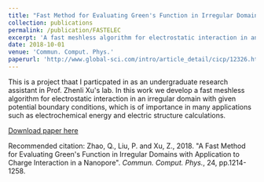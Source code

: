 ```yaml
---
title: "Fast Method for Evaluating Green's Function in Irregular Domains with Application to Charge Interaction in a Nanopore"
collection: publications
permalink: /publication/FASTELEC
excerpt: 'A fast meshless algorithm for electrostatic interaction in an irregular domain was developed.'
date: 2018-10-01
venue: 'Commun. Comput. Phys.'
paperurl: 'http://www.global-sci.com/intro/article_detail/cicp/12326.html'
---
```

This is a project thaat I particpated in as an undergraduate research assistant in Prof. Zhenli Xu's lab. In this work we develop a fast meshless algorithm for electrostatic interaction in an irregular domain with given potential boundary conditions, which is of importance in many applications such as electrochemical energy and electric structure calculations.

[Download paper here](http://zhaoqy1996.github.io/files/FAST_ELEC.pdf)

Recommended citation: Zhao, Q., Liu, P. and Xu, Z., 2018. "A Fast Method for Evaluating Green's Function in Irregular Domains with Application to Charge Interaction in a Nanopore". <i>Commun. Comput. Phys.</i>, 24, pp.1214-1258.
